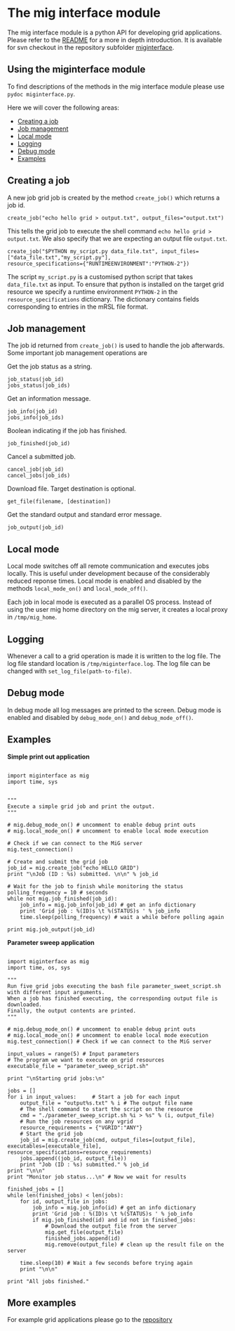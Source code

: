 # The mig interface module #
The mig interface module is a python API for developing grid applications. Please refer to the [README](http://code.google.com/p/migrid/source/browse/trunk/user-projects/miginterface/README) for a more in depth introduction. It is available for svn checkout in the repository subfolder [miginterface](http://code.google.com/p/migrid/source/browse/trunk/user-projects/#user-projects%2Fmiginterface).


## Using the miginterface module ##
To find descriptions of the methods in the mig interface module please use `pydoc miginterface.py`.

Here we will cover the following areas:
  * [Creating a job](MigInterfaceModule#Create_a_job.md)
  * [Job management](MigInterfaceModule#Job_managment.md)
  * [Local mode](MigInterfaceModule#Local_mode.md)
  * [Logging](MigInterfaceModule#Logging.md)
  * [Debug mode](MigInterfaceModule#Debug_mode.md)
  * [Examples](MigInterfaceModule#Examples.md)


## Creating a job ##
A new job grid job is created by the method `create_job()` which returns a job id.
```
create_job("echo hello grid > output.txt", output_files="output.txt")
```
This tells the grid job to execute the shell command `echo hello grid > output.txt`. We also specify that we are
expecting an output file `output.txt`.

```
create_job("$PYTHON my_script.py data_file.txt", input_files=["data_file.txt","my_script.py"],
resource_specifications={"RUNTIMEENVIRONMENT":"PYTHON-2"}) 
```
The script `my_script.py` is a customised python script that takes `data_file.txt` as input. To ensure that python is installed on
the target grid resource we specify a runtime environment `PYTHON-2` in the `resource_specifications` dictionary. The dictionary contains fields corresponding to entries in the mRSL file format.


## Job management ##
The job id returned from `create_job()` is used to handle the job afterwards. Some important job management operations are

Get the job status as a string.
```
job_status(job_id)
jobs_status(job_ids)
```

Get an information message.
```
job_info(job_id)
jobs_info(job_ids)
```

Boolean indicating if the job has finished.
```
job_finished(job_id)
```

Cancel a submitted job.
```
cancel_job(job_id)
cancel_jobs(job_ids)
```

Download file. Target destination is optional.
```
get_file(filename, [destination])
```

Get the standard output and standard error message.
```
job_output(job_id)
```

## Local mode ##
Local mode switches off all remote communication and executes jobs locally. This is useful under development because of the considerably reduced reponse times.
Local mode is enabled and disabled by the methods `local_mode_on()` and `local_mode_off()`.

Each job in local mode is executed as a parallel OS process. Instead of using the user mig home directory on the mig server, it creates a local proxy in `/tmp/mig_home`.

## Logging ##
Whenever a call to a grid operation is made it is written to the log file.
The log file standard location is `/tmp/miginterface.log`. The log file can be changed with `set_log_file(path-to-file)`.

## Debug mode ##
In debug mode all log messages are printed to the screen. Debug mode is enabled and disabled by `debug_mode_on()` and `debug_mode_off()`.


## Examples ##
**Simple print out application**
```

import miginterface as mig
import time, sys


"""
Execute a simple grid job and print the output.
"""

# mig.debug_mode_on() # uncomment to enable debug print outs
# mig.local_mode_on() # uncomment to enable local mode execution

# Check if we can connect to the MiG server
mig.test_connection()

# Create and submit the grid job
job_id = mig.create_job("echo HELLO GRID")
print "\nJob (ID : %s) submitted. \n\n" % job_id

# Wait for the job to finish while monitoring the status
polling_frequency = 10 # seconds
while not mig.job_finished(job_id):
    job_info = mig.job_info(job_id) # get an info dictionary
    print 'Grid job : %(ID)s \t %(STATUS)s ' % job_info
    time.sleep(polling_frequency) # wait a while before polling again

print mig.job_output(job_id)

```

**Parameter sweep application**

```

import miginterface as mig
import time, os, sys

"""
Run five grid jobs executing the bash file parameter_sweet_script.sh with different input arguments.
When a job has finished executing, the corresponding output file is downloaded.
Finally, the output contents are printed.
"""

# mig.debug_mode_on() # uncomment to enable debug print outs
# mig.local_mode_on() # uncomment to enable local mode execution
mig.test_connection() # Check if we can connect to the MiG server

input_values = range(5) # Input parameters
# The program we want to execute on grid resources
executable_file = "parameter_sweep_script.sh"

print "\nStarting grid jobs:\n"

jobs = []
for i in input_values:     # Start a job for each input
    output_file = "output%s.txt" % i # The output file name
    # The shell command to start the script on the resource
    cmd = "./parameter_sweep_script.sh %i > %s" % (i, output_file)
    # Run the job resources on any vgrid 
    resource_requirements = {"VGRID":"ANY"}
    # Start the grid job
    job_id = mig.create_job(cmd, output_files=[output_file], executables=[executable_file], resource_specifications=resource_requirements)
    jobs.append((job_id, output_file))
    print "Job (ID : %s) submitted." % job_id
print "\n\n"
print "Monitor job status...\n" # Now we wait for results

finished_jobs = []
while len(finished_jobs) < len(jobs):
    for id, output_file in jobs:
        job_info = mig.job_info(id) # get an info dictionary
        print 'Grid job : %(ID)s \t %(STATUS)s ' % job_info
        if mig.job_finished(id) and id not in finished_jobs:
            # Download the output file from the server
            mig.get_file(output_file)
            finished_jobs.append(id)
            mig.remove(output_file) # clean up the result file on the server

    time.sleep(10) # Wait a few seconds before trying again
    print "\n\n"

print "All jobs finished."

```
## More examples ##
For example grid applications please go to the [repository](http://code.google.com/p/migrid/source/browse/#svn%2Ftrunk%2Fuser-projects%2Fmiginterface%2Fexamples)
